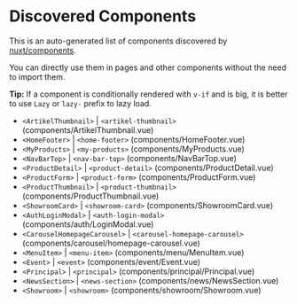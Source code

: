 # Discovered Components

This is an auto-generated list of components discovered by [nuxt/components](https://github.com/nuxt/components).

You can directly use them in pages and other components without the need to import them.

**Tip:** If a component is conditionally rendered with `v-if` and is big, it is better to use `Lazy` or `lazy-` prefix to lazy load.

- `<ArtikelThumbnail>` | `<artikel-thumbnail>` (components/ArtikelThumbnail.vue)
- `<HomeFooter>` | `<home-footer>` (components/HomeFooter.vue)
- `<MyProducts>` | `<my-products>` (components/MyProducts.vue)
- `<NavBarTop>` | `<nav-bar-top>` (components/NavBarTop.vue)
- `<ProductDetail>` | `<product-detail>` (components/ProductDetail.vue)
- `<ProductForm>` | `<product-form>` (components/ProductForm.vue)
- `<ProductThumbnail>` | `<product-thumbnail>` (components/ProductThumbnail.vue)
- `<ShowroomCard>` | `<showroom-card>` (components/ShowroomCard.vue)
- `<AuthLoginModal>` | `<auth-login-modal>` (components/auth/LoginModal.vue)
- `<CarouselHomepageCarousel>` | `<carousel-homepage-carousel>` (components/carousel/homepage-carousel.vue)
- `<MenuItem>` | `<menu-item>` (components/menu/MenuItem.vue)
- `<Event>` | `<event>` (components/event/Event.vue)
- `<Principal>` | `<principal>` (components/principal/Principal.vue)
- `<NewsSection>` | `<news-section>` (components/news/NewsSection.vue)
- `<Showroom>` | `<showroom>` (components/showroom/Showroom.vue)
